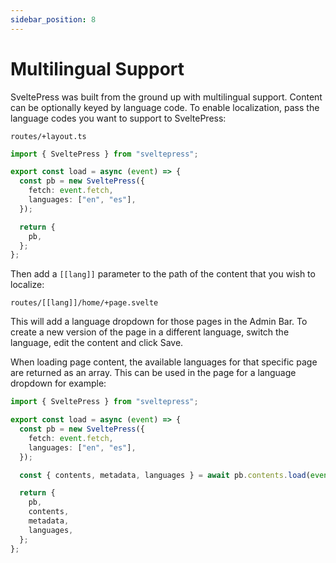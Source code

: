 ```yaml
---
sidebar_position: 8
---
```


# Multilingual Support

SveltePress was built from the ground up with multilingual support. Content can be optionally keyed by language code. To enable localization, pass the language codes you want to support to SveltePress:

`routes/+layout.ts`

```ts
import { SveltePress } from "sveltepress";

export const load = async (event) => {
  const pb = new SveltePress({
    fetch: event.fetch,
    languages: ["en", "es"],
  });

  return {
    pb,
  };
};
```

Then add a `[[lang]]` parameter to the path of the content that you wish to localize:

`routes/[[lang]]/home/+page.svelte`

This will add a language dropdown for those pages in the Admin Bar. To create a new version of the page
in a different language, switch the language, edit the content and click Save.

When loading page content, the available languages for that specific page are returned as an array. This can be used in the page for a language dropdown for example:

```ts
import { SveltePress } from "sveltepress";

export const load = async (event) => {
  const pb = new SveltePress({
    fetch: event.fetch,
    languages: ["en", "es"],
  });

  const { contents, metadata, languages } = await pb.contents.load(event);

  return {
    pb,
    contents,
    metadata,
    languages,
  };
};
```
